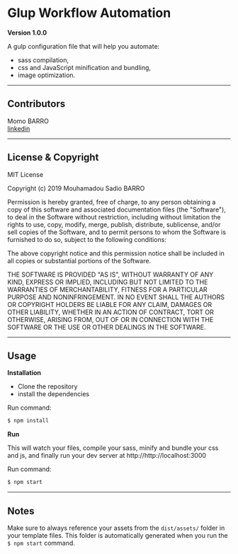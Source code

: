 # Glup Workflow Automation

**Version 1.0.0**

A gulp configuration file that will help you automate:  
* sass compilation,  
* css and JavaScript minification and bundling,  
* image optimization.

___

## Contributors

Momo BARRO  
[linkedin](https://www.linkedin.com/in/mouhamadou-s-barro-4203537b/)

___

## License & Copyright

MIT License 

Copyright (c) 2019 Mouhamadou Sadio BARRO

Permission is hereby granted, free of charge, to any person obtaining a copy
of this software and associated documentation files (the "Software"), to deal
in the Software without restriction, including without limitation the rights
to use, copy, modify, merge, publish, distribute, sublicense, and/or sell
copies of the Software, and to permit persons to whom the Software is
furnished to do so, subject to the following conditions:

The above copyright notice and this permission notice shall be included in all
copies or substantial portions of the Software.

THE SOFTWARE IS PROVIDED "AS IS", WITHOUT WARRANTY OF ANY KIND, EXPRESS OR
IMPLIED, INCLUDING BUT NOT LIMITED TO THE WARRANTIES OF MERCHANTABILITY,
FITNESS FOR A PARTICULAR PURPOSE AND NONINFRINGEMENT. IN NO EVENT SHALL THE
AUTHORS OR COPYRIGHT HOLDERS BE LIABLE FOR ANY CLAIM, DAMAGES OR OTHER
LIABILITY, WHETHER IN AN ACTION OF CONTRACT, TORT OR OTHERWISE, ARISING FROM,
OUT OF OR IN CONNECTION WITH THE SOFTWARE OR THE USE OR OTHER DEALINGS IN THE
SOFTWARE.

___

## Usage

**Installation**

* Clone the repository  
* install the dependencies  

Run command:

```bash
$ npm install
```

**Run**

This will watch your files, compile your sass, minify and bundle your css and js, and finally run your dev server at http://http://localhost:3000  

Run command:

```bash
$ npm start
```

___

## Notes

Make sure to always reference your assets from the `dist/assets/` folder in your template files. This folder is automatically generated when you run the `$ npm start` command.